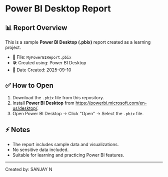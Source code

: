 # Power BI Desktop Report

## 📊 Report Overview
This is a sample **Power BI Desktop (.pbix)** report created as a learning project.

- 📁 File: `MyPowerBIReport.pbix`
- 🛠️ Created using: Power BI Desktop
- 📅 Date Created: 2025-09-10

## ✅ How to Open
1. Download the `.pbix` file from this repository.
2. Install **Power BI Desktop** from https://powerbi.microsoft.com/en-us/desktop/.
3. Open Power BI Desktop → Click "Open" → Select the `.pbix` file.

## ⚡ Notes
- The report includes sample data and visualizations.
- No sensitive data included.
- Suitable for learning and practicing Power BI features.

---

Created by: SANJAY N  

